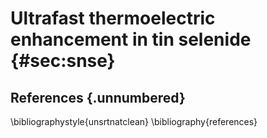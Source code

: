 # Ultrafast thermoelectric enhancement in tin selenide {#sec:snse}

## References {.unnumbered}
\bibliographystyle{unsrtnatclean}
\bibliography{references}
